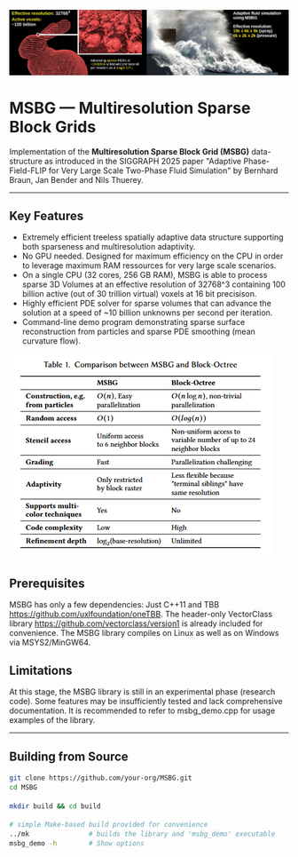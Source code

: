 <p align="left">
  <img src="images/msbg_teaser_lores.png" alt="MSBG teaser image" />
</p>

# MSBG — Multiresolution Sparse Block Grids 

Implementation of the **Multiresolution Sparse Block Grid (MSBG)** data-structure as introduced in the SIGGRAPH 2025 paper "Adaptive Phase-Field-FLIP for Very Large Scale Two-Phase Fluid
Simulation" by Bernhard Braun, Jan Bender and Nils Thuerey.

---

## Key Features

* Extremely efficient treeless spatially adaptive data structure supporting both sparseness and multiresolution adaptivity.  
* No GPU needed. Designed for maximum efficiency on the CPU in order to leverage maximum RAM ressources for very large scale scenarios.   
* On a single CPU (32 cores, 256 GB RAM), MSBG is able to process sparse 3D Volumes at an effective resolution of 32768^3 containing 100 billion active (out of 30 trillion virtual) voxels at 16 bit precisison.
* Highly efficient PDE solver for sparse volumes that can advance the solution at a speed of ~10 billion unknowns per second per iteration. 
* Command-line demo program demonstrating sparse surface reconstruction from particles and sparse PDE smoothing (mean curvature flow). 

<p align="left">
  <img src="images/comparison_MSBG_octree.png" alt="comparison_MSBG_octree" />
</p>

## Prerequisites

MSBG has only a few dependencies: Just C++11 and TBB <https://github.com/uxlfoundation/oneTBB>. The header-only VectorClass library <https://github.com/vectorclass/version1> is
already included for convenience. The MSBG library compiles on Linux as well as on Windows via MSYS2/MinGW64.

## Limitations

At this stage, the MSBG library is still in an experimental phase (research code). Some features may be insufficiently tested and lack comprehensive documentation. It is recommended to refer to msbg_demo.cpp for usage examples of the library.

---

## Building from Source

```bash
git clone https://github.com/your-org/MSBG.git
cd MSBG

mkdir build && cd build

# simple Make-based build provided for convenience
../mk               # builds the library and 'msbg_demo' executable
msbg_demo -h        # Show options


